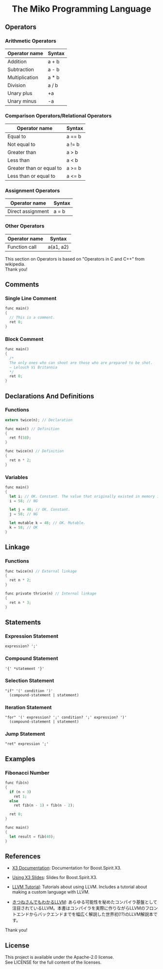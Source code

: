 <div align="center">
    <h1>The Miko Programming Language</h1>
</div>

## Operators
### Arithmetic Operators
| Operator name  | Syntax |
| -------------- | ------ |
| Addition       | a + b  |
| Subtraction    | a - b  |
| Multiplication | a * b  |
| Division       | a / b  |
| Unary plus     | +a     |
| Unary minus    | -a     |

### Comparison Operators/Relational Operators
| Operator name            | Syntax  |
| ------------------------ | ------- |
| Equal to                 | a == b  |
| Not equal to             | a != b  |
| Greater than             | a > b   |
| Less than                | a < b   |
| Greater than or equal to | a >= b  |
| Less than or equal to    | a <= b |

### Assignment Operators
| Operator name     | Syntax |
| ----------------- | ------ |
| Direct assignment | a = b  |

### Other Operators
| Operator name | Syntax    |
| ------------- | --------- |
| Function call | a(a1, a2) |

This section on Operators is based on "Operators in C and C++" from wikipedia.<br/>
Thank you!

## Comments
### Single Line Comment
```rust
func main()
{
  // This is a comment.
  ret 0;
}
```

### Block Comment
```rust
func main()
{
  /*
  The only ones who can shoot are those who are prepared to be shot.
  ― Lelouch Vi Britannia
  */
  ret 0;
}
```

## Declarations And Definitions
### Functions
```rust
extern twice(n); // Declaration

func main() // Definition
{
  ret f(58);
}

func twice(n) // Definition
{
  ret n * 2;
}
```
### Variables
```rust
func main()
{
  let i; // OK. Constant. The value that originally existed in memory is stored.
  i = 58; // NG

  let j = 48; // OK. Constant.
  j = 58; // NG

  let mutable k = 48; // OK. Mutable.
  k = 58; // OK
}
```

## Linkage
### Functions
```rust
func twice(n) // External linkage
{
  ret n * 2;
}

func private thrice(n) // Internal linkage
{
  ret n * 3;
}
```

## Statements
### Expression Statement
```peg
expression? ';'
```

### Compound Statement
```peg
'{' *statement '}'
```

### Selection Statement
```peg
"if" '(' condition ')'
  (compound-statement | statement)
```

### Iteration Statement
```peg
"for" '(' expression? ';' condition? ';' expression? ')'
  (compound-statement | statement)
```

### Jump Statement
```peg
"ret" expression ';'
```

## Examples
### Fibonacci Number
```rust
func fib(n)
{
  if (n < 3)
    ret 1;
  else
    ret fib(n - 1) + fib(n - 2);

  ret 0;
}

func main()
{
  let result = fib(40);
}
```

## References
- [X3 Documentation](http://ciere.com/cppnow15/x3_docs/): Documentation for Boost.Spirit.X3.

- [Using X3 Slides](http://ciere.com/cppnow15/x3_docs/): Slides for Boost.Spirit.X3.

- [LLVM Tutorial](https://llvm.org/docs/GettingStartedTutorials.html): Tutorials about using LLVM. Includes a tutorial about making a custom language with LLVM.

- [きつねさんでもわかるLLVM](https://tatsu-zine.com/books/llvm): あらゆる可能性を秘めたコンパイラ基盤として注目されているLLVM。本書はコンパイラを実際に作りながらLLVMのフロントエンドからバックエンドまでを幅広く解説した世界初(!?)のLLVM解説本です。

Thank you!

## License
This project is available under the Apache-2.0 license.<br/>
See LICENSE for the full content of the licenses.
